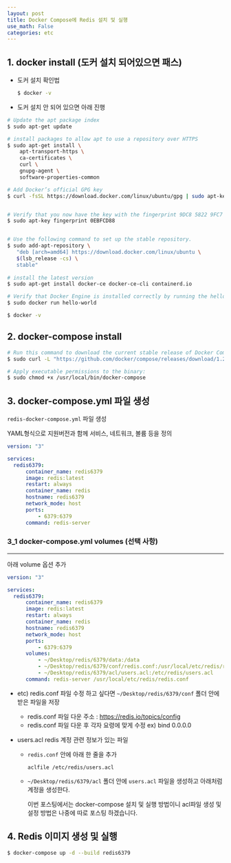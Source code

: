 ```yaml
---
layout: post
title: Docker Compose에 Redis 설치 및 실행
use_math: False
categories: etc
---
```





## 1. docker install (도커 설치 되어있으면 패스)

* 도커 설치 확인법 

  ```bash
  $ docker -v
  ```

* 도커 설치 안 되어 있으면 아래 진행

```bash
# Update the apt package index
$ sudo apt-get update

# install packages to allow apt to use a repository over HTTPS
$ sudo apt-get install \
    apt-transport-https \
    ca-certificates \
    curl \
    gnupg-agent \
    software-properties-common

# Add Docker’s official GPG key
$ curl -fsSL https://download.docker.com/linux/ubuntu/gpg | sudo apt-key add -


# Verify that you now have the key with the fingerprint 9DC8 5822 9FC7 DD38 854A  E2D8 8D81 803C 0EBF CD88, by searching for the last 8 characters of the fingerprint.
$ sudo apt-key fingerprint 0EBFCD88


# Use the following command to set up the stable repository.
$ sudo add-apt-repository \
   "deb [arch=amd64] https://download.docker.com/linux/ubuntu \
   $(lsb_release -cs) \
   stable"
   
# install the latest version   
$ sudo apt-get install docker-ce docker-ce-cli containerd.io

# Verify that Docker Engine is installed correctly by running the hello-world image.
$ sudo docker run hello-world

$ docker -v
```





## 2. docker-compose install



```bash
# Run this command to download the current stable release of Docker Compose:
$ sudo curl -L "https://github.com/docker/compose/releases/download/1.27.4/docker-compose-$(uname -s)-$(uname -m)" -o /usr/local/bin/docker-compose

# Apply executable permissions to the binary:
$ sudo chmod +x /usr/local/bin/docker-compose


```



## 3. docker-compose.yml 파일 생성

`redis-docker-compose.yml` 파일 생성

YAML형식으로 지원버전과 함께 서비스, 네트워크, 볼륨 등을 정의

```yaml
version: "3"

services:
  redis6379:
      container_name: redis6379
      image: redis:latest
      restart: always
      container_name: redis
      hostname: redis6379
      network_mode: host
      ports:
          - 6379:6379
      command: redis-server
```



### 3_1 docker-compose.yml volumes (선택 사항)

---

아래 volume 옵션 추가

```yaml
version: "3"

services:
  redis6379:
      container_name: redis6379
      image: redis:latest
      restart: always
      container_name: redis
      hostname: redis6379
      network_mode: host
      ports:
          - 6379:6379
      volumes:
          - ~/Desktop/redis/6379/data:/data
          - ~/Desktop/redis/6379/conf/redis.conf:/usr/local/etc/redis/redis.conf
          - ~/Desktop/redis/6379/acl/users.acl:/etc/redis/users.acl
      command: redis-server /usr/local/etc/redis/redis.conf
```

- etc) redis.conf 파일 수정 하고 싶다면 `~/Desktop/redis/6379/conf` 폴더 안에 받은 파일을 저장
  - redis.conf 파일 다운 주소 : https://redis.io/topics/config
  - redis.conf 파일 다운 후 각자 요령에 맞게 수정 ex) bind 0.0.0.0

- users.acl redis 계정 관련 정보가 있는 파일

  - `redis.conf` 안에 아래 한 줄을 추가

    ```
    aclfile /etc/redis/users.acl
    ```

  - `~/Desktop/redis/6379/acl` 폴더 안에 `users.acl` 파일을 생성하고 아래처럼 계정을 생성한다.

    이번 포스팅에서는 docker-compose 설치 및 실행 방법이니 acl파일 생성 및 설정 방법은 나중에 따로 포스팅 하겠습니다.



## 4. Redis 이미지 생성 및 실행

```bash
$ docker-compose up -d --build redis6379
```









